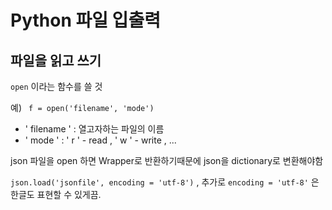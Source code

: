 # Python 파일 입출력



## 파일을 읽고 쓰기

`open` 이라는 함수를 쓸 것

예) ` f = open('filename', 'mode')` 

- ' filename ' : 열고자하는 파일의 이름
- ' mode ' : ' r ' - read , ' w ' - write , ...

json 파일을 open 하면 Wrapper로 반환하기때문에 json을 dictionary로 변환해야함

`json.load('jsonfile', encoding = 'utf-8')` , 추가로 `encoding = 'utf-8'` 은 한글도 표현할 수 있게끔.



